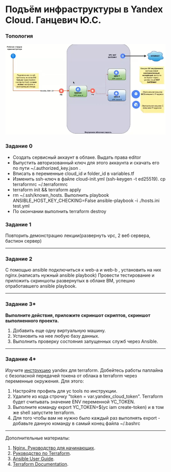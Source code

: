 # Подъём инфраструктуры в Yandex Cloud. Ганцевич Ю.С.
### Топология
![topology](topology.png)

### Задание 0
- Создать сервисный аккаунт в облаке. Выдать права editor
- Выпустить авторизованный ключ для этого аккаунта и скачать его по пути ~/.authorized_key.json .
- Вписать в переменные cloud_id и folder_id в variables.tf
- Изменить ssh-ключ в файле cloud-init.yml (ssh-keygen -t ed25519). cp terraformrc ~/.terraformrc
- terraform init && terraform apply
- rm ~/.ssh/known_hosts. Выполнить playbook ANSIBLE_HOST_KEY_CHECKING=False ansible-playbook -i ./hosts.ini test.yml
- По окончании выполнить terraform destroy

### Задание 1 

Повторить демонстрацию лекции(развернуть vpc, 2 веб сервера, бастион сервер)

---
### Задание 2 

С помощью ansible подключиться к web-a и web-b , установить на них nginx.(написать нужный ansible playbook)
Провести тестирование и приложить скриншоты развернутых в облаке ВМ, успешно отработавшего ansible playbook. 

---
### Задание 3*

**Выполните действия, приложите скриншот скриптов, скриншот выполненного проекта.**

1. Добавить еще одну виртуальную машину. 
2. Установить на нее любую базу данных. 
3. Выполнить проверку состояния запущенных служб через Ansible.

--- 
### Задание 4*
Изучите [инструкцию](https://cloud.yandex.ru/docs/tutorials/infrastructure-management/terraform-quickstart) yandex для terraform.
Добейтесь работы паплайна с безопасной передачей токена от облака в terraform через переменные окружения. Для этого:

1. Настройте профиль для yc tools по инструкции.
2. Удалите из кода строчку "token = var.yandex_cloud_token". Terraform будет считывать значение ENV переменной YC_TOKEN.
3. Выполните команду export YC_TOKEN=$(yc iam create-token) и в том же shell запустите terraform.
4. Для того чтобы вам не нужно было каждый раз выполнять export - добавьте данную команду в самый конец файла ~/.bashrc

---

Дополнительные материалы: 

1. [Nginx. Руководство для начинающих](https://nginx.org/ru/docs/beginners_guide.html). 
2. [Руководство по Terraform](https://registry.terraform.io/providers/yandex-cloud/yandex/latest/doc). 
3. [Ansible User Guide](https://docs.ansible.com/ansible/latest/user_guide/index.html).
1. [Terraform Documentation](https://www.terraform.io/docs/index.html).